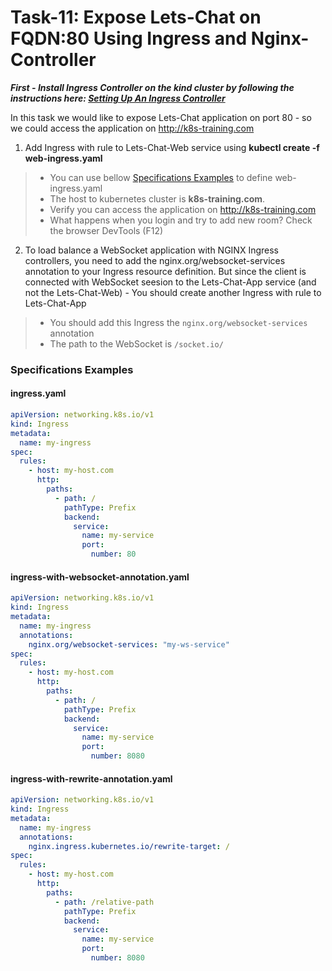 # Task-11: Expose Lets-Chat on FQDN:80 Using Ingress and Nginx-Controller

***First - Install Ingress Controller on the kind cluster by following the instructions here: [Setting Up An Ingress Controller](https://kind.sigs.k8s.io/docs/user/ingress/#ingress-nginx)***

In this task we would like to expose Lets-Chat application on port 80 - so we could access the application on http://k8s-training.com

1. Add Ingress with rule to Lets-Chat-Web service using **kubectl create -f web-ingress.yaml**
  > * You can use bellow [Specifications Examples](#specifications-examples) to define web-ingress.yaml
  > * The host to kubernetes cluster is **k8s-training.com**. 
  > * Verify you can access the application on http://k8s-training.com
  > * What happens when you login and try to add new room? Check the browser DevTools (F12)
2. To load balance a WebSocket application with NGINX Ingress controllers, you need to add the nginx.org/websocket-services annotation to your Ingress resource definition. But since the client is connected with WebSocket seesion to the Lets-Chat-App service (and not the Lets-Chat-Web) - You should create another Ingress with rule to Lets-Chat-App
  > * You should add this Ingress the `nginx.org/websocket-services` annotation
  > * The path to the WebSocket is `/socket.io/`

  
### Specifications Examples
#### ingress.yaml
```yaml
apiVersion: networking.k8s.io/v1
kind: Ingress
metadata:
  name: my-ingress
spec:
  rules:
    - host: my-host.com
      http:
        paths:
          - path: /
            pathType: Prefix
            backend:
              service:
                name: my-service
                port:
                  number: 80
```

#### ingress-with-websocket-annotation.yaml
```yaml
apiVersion: networking.k8s.io/v1
kind: Ingress
metadata:
  name: my-ingress
  annotations:
    nginx.org/websocket-services: "my-ws-service"
spec:
  rules:
    - host: my-host.com
      http:
        paths:
          - path: /
            pathType: Prefix
            backend:
              service:
                name: my-service
                port:
                  number: 8080
```

#### ingress-with-rewrite-annotation.yaml
```yaml
apiVersion: networking.k8s.io/v1
kind: Ingress
metadata:
  name: my-ingress
  annotations:
    nginx.ingress.kubernetes.io/rewrite-target: /
spec:
  rules:
    - host: my-host.com
      http:
        paths:
          - path: /relative-path
            pathType: Prefix
            backend:
              service:
                name: my-service
                port:
                  number: 8080
```

